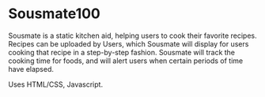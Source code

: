 # Sousmate100

Sousmate is a static kitchen aid, helping users to cook their favorite recipes. Recipes can be uploaded by Users,
which Sousmate will display for users cooking that recipe in a step-by-step fashion. 
Sousmate will track the cooking time for foods, and will alert users when certain periods of time have elapsed.

Uses HTML/CSS, Javascript.
 

